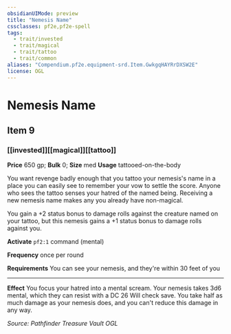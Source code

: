 ```yaml
---
obsidianUIMode: preview
title: "Nemesis Name"
cssclasses: pf2e,pf2e-spell
tags:
  - trait/invested
  - trait/magical
  - trait/tattoo
  - trait/common
aliases: "Compendium.pf2e.equipment-srd.Item.GwkgqHAYRrDXSW2E"
license: OGL
---
```

# Nemesis Name
## Item 9
### [[invested]][[magical]][[tattoo]]


**Price** 650 gp; 
**Bulk** 0; **Size** med
**Usage** tattooed-on-the-body

You want revenge badly enough that you tattoo your nemesis's name in a place you can easily see to remember your vow to settle the score. Anyone who sees the tattoo senses your hatred of the named being. Receiving a new nemesis name makes any you already have non-magical.

You gain a +2 status bonus to damage rolls against the creature named on your tattoo, but this nemesis gains a +1 status bonus to damage rolls against you.

**Activate** `pf2:1` command (mental)

**Frequency** once per round

**Requirements** You can see your nemesis, and they're within 30 feet of you

* * *

**Effect** You focus your hatred into a mental scream. Your nemesis takes 3d6 mental, which they can resist with a DC 26 Will check save. You take half as much damage as your nemesis does, and you can't reduce this damage in any way.

*Source: Pathfinder Treasure Vault*
*OGL*